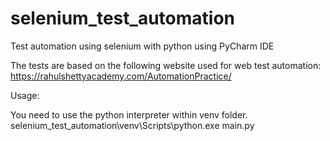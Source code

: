 # selenium_test_automation
Test automation using selenium with python using PyCharm IDE

The tests are based on the following website used for web test automation: https://rahulshettyacademy.com/AutomationPractice/


Usage: 
 
You need to use the python interpreter within venv folder.
  selenium_test_automation\venv\Scripts\python.exe main.py
